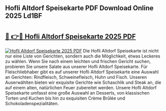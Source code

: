 ## Hofli Altdorf Speisekarte PDF Download Online 2025 Ld1BF

# <h2><a href="http://gc9u0o4.nevu.top/?p=Hofli+Altdorf+Speisekarte">🔗 👉🔴 Hofli Altdorf Speisekarte 2025 PDF</a></h2>

[![Hofli Altdorf Speisekarte 2025 PDF](https://i.imgur.com/dBaPXMq.png)](http://gc9u0o4.nevu.top/?p=Hofli+Altdorf+Speisekarte)
Die Hofli Altdorf Speisekarte ist nicht nur eine Liste von Gerichten, sondern auch die Möglichkeit, etwas Leckeres zu wählen. Wenn Sie nach einem leichten und frischen Gericht suchen, probieren Sie unsere Salate aus unserer Hofli Altdorf Speisekarte. Für Fleischliebhaber gibt es auf unserer Hofli Altdorf Speisekarte eine Auswahl an Gerichten: Rindfleisch, Schweinefleisch, Huhn und Fisch. Unseren Auserwählten bieten wir exquisite Gerichte wie Schaschlik und Steak an, die auf einem alten, natürlichen Feuer zubereitet werden. Unsere Hofli Altdorf Speisekarte umfasst eine große Auswahl an Desserts, von klassischen Torten und Kuchen bis hin zu exquisiten Crème Brûlée und Schokoladenspezialitäten.
